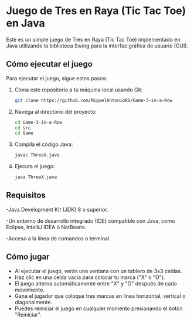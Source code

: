 # Juego de Tres en Raya (Tic Tac Toe) en Java

Este es un simple juego de Tres en Raya (Tic Tac Toe) implementado en Java utilizando la biblioteca Swing para la interfaz gráfica de usuario (GUI).

## Cómo ejecutar el juego

Para ejecutar el juego, sigue estos pasos:

1. Clona este repositorio a tu máquina local usando Git:

    ```bash
    git clone https://github.com/MiguelAntonioRS/Game-3-in-a-Row
    ```

2. Navega al directorio del proyecto:

    ```bash
    cd Game-3-in-a-Row
    cd src
    cd Game
    ```

3. Compila el código Java:

    ```bash
    javac ThreeX.java
    ```

4. Ejecuta el juego:

    ```bash
    java ThreeX.java
    ```
## Requisitos
-Java Development Kit (JDK) 8 o superior.

-Un entorno de desarrollo integrado (IDE) compatible con Java, como Eclipse, IntelliJ IDEA o NetBeans.

-Acceso a la línea de comandos o terminal.


## Cómo jugar

- Al ejecutar el juego, verás una ventana con un tablero de 3x3 celdas.
- Haz clic en una celda vacía para colocar tu marca ("X" o "O").
- El juego alterna automáticamente entre "X" y "O" después de cada movimiento.
- Gana el jugador que coloque tres marcas en línea horizontal, vertical o diagonalmente.
- Puedes reiniciar el juego en cualquier momento presionando el botón "Reiniciar".

